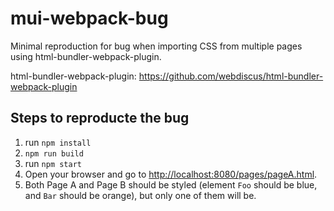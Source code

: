 # mui-webpack-bug
 Minimal reproduction for bug when importing CSS from multiple pages using html-bundler-webpack-plugin.

html-bundler-webpack-plugin: https://github.com/webdiscus/html-bundler-webpack-plugin

## Steps to reproducte the bug
1. run `npm install` 
2. `npm run build`
3. run `npm start`
4. Open your browser and go to [http://localhost:8080/pages/pageA.html](http://localhost:8080/pages/pageA.html).
5. Both Page A and Page B should be styled (element `Foo` should be blue, and `Bar` should be orange), but only one of them will be.  